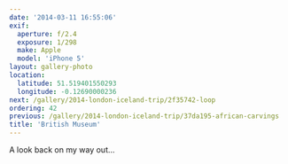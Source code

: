 ```yaml
---
date: '2014-03-11 16:55:06'
exif:
  aperture: f/2.4
  exposure: 1/298
  make: Apple
  model: 'iPhone 5'
layout: gallery-photo
location:
  latitude: 51.519401550293
  longitude: -0.12690000236
next: /gallery/2014-london-iceland-trip/2f35742-loop
ordering: 42
previous: /gallery/2014-london-iceland-trip/37da195-african-carvings
title: 'British Museum'
---
```


A look back on my way out…
